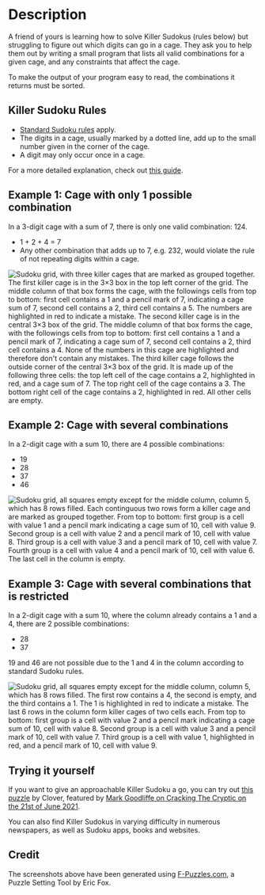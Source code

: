 # Description

A friend of yours is learning how to solve Killer Sudokus (rules below) but struggling to figure out which digits can go in a cage.
They ask you to help them out by writing a small program that lists all valid combinations for a given cage, and any constraints that affect the cage.

To make the output of your program easy to read, the combinations it returns must be sorted.

## Killer Sudoku Rules

- [Standard Sudoku rules][sudoku-rules] apply.
- The digits in a cage, usually marked by a dotted line, add up to the small number given in the corner of the cage.
- A digit may only occur once in a cage.

For a more detailed explanation, check out [this guide][killer-guide].

## Example 1: Cage with only 1 possible combination

In a 3-digit cage with a sum of 7, there is only one valid combination: 124.

- 1 + 2 + 4 = 7
- Any other combination that adds up to 7, e.g. 232, would violate the rule of not repeating digits within a cage.

![Sudoku grid, with three killer cages that are marked as grouped together.
The first killer cage is in the 3×3 box in the top left corner of the grid.
The middle column of that box forms the cage, with the followings cells from top to bottom: first cell contains a 1 and a pencil mark of 7, indicating a cage sum of 7, second cell contains a 2, third cell contains a 5.
The numbers are highlighted in red to indicate a mistake.
The second killer cage is in the central 3×3 box of the grid.
The middle column of that box forms the cage, with the followings cells from top to bottom: first cell contains a 1 and a pencil mark of 7, indicating a cage sum of 7, second cell contains a 2, third cell contains a 4.
None of the numbers in this cage are highlighted and therefore don't contain any mistakes.
The third killer cage follows the outside corner of the central 3×3 box of the grid.
It is made up of the following three cells: the top left cell of the cage contains a 2, highlighted in red, and a cage sum of 7.
The top right cell of the cage contains a 3.
The bottom right cell of the cage contains a 2, highlighted in red. All other cells are empty.][one-solution-img]

## Example 2: Cage with several combinations

In a 2-digit cage with a sum 10, there are 4 possible combinations:

- 19
- 28
- 37
- 46

![Sudoku grid, all squares empty except for the middle column, column 5, which has 8 rows filled.
Each continguous two rows form a killer cage and are marked as grouped together.
From top to bottom: first group is a cell with value 1 and a pencil mark indicating a cage sum of 10, cell with value 9.
Second group is a cell with value 2 and a pencil mark of 10, cell with value 8.
Third group is a cell with value 3 and a pencil mark of 10, cell with value 7.
Fourth group is a cell with value 4 and a pencil mark of 10, cell with value 6.
The last cell in the column is empty.][four-solutions-img]

## Example 3: Cage with several combinations that is restricted

In a 2-digit cage with a sum 10, where the column already contains a 1 and a 4, there are 2 possible combinations:

- 28
- 37

19 and 46 are not possible due to the 1 and 4 in the column according to standard Sudoku rules.

![Sudoku grid, all squares empty except for the middle column, column 5, which has 8 rows filled.
The first row contains a 4, the second is empty, and the third contains a 1.
The 1 is highlighted in red to indicate a mistake.
The last 6 rows in the column form killer cages of two cells each.
From top to bottom: first group is a cell with value 2 and a pencil mark indicating a cage sum of 10, cell with value 8.
Second group is a cell with value 3 and a pencil mark of 10, cell with value 7.
Third group is a cell with value 1, highlighted in red, and a pencil mark of 10, cell with value 9.][not-possible-img]

## Trying it yourself

If you want to give an approachable Killer Sudoku a go, you can try out [this puzzle][clover-puzzle] by Clover, featured by [Mark Goodliffe on Cracking The Cryptic on the 21st of June 2021][goodliffe-video].

You can also find Killer Sudokus in varying difficulty in numerous newspapers, as well as Sudoku apps, books and websites.

## Credit

The screenshots above have been generated using [F-Puzzles.com](https://www.f-puzzles.com/), a Puzzle Setting Tool by Eric Fox.

[sudoku-rules]: https://masteringsudoku.com/sudoku-rules-beginners/
[killer-guide]: https://masteringsudoku.com/killer-sudoku/
[one-solution-img]: https://assets.exercism.org/images/exercises/killer-sudoku-helper/example1.png
[four-solutions-img]: https://assets.exercism.org/images/exercises/killer-sudoku-helper/example2.png
[not-possible-img]: https://assets.exercism.org/images/exercises/killer-sudoku-helper/example3.png
[clover-puzzle]: https://app.crackingthecryptic.com/sudoku/HqTBn3Pr6R
[goodliffe-video]: https://youtu.be/c_NjEbFEeW0?t=1180
